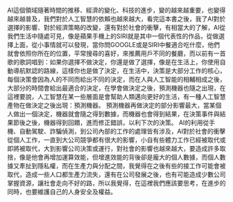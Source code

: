   AI這個領域隨著時間的推移、經濟的變化、科技的進步，變的越來越重要，也變得越來越普及，我們對於人工智慧的依賴也越來越大，看完這本書之後，我了AI對於選擇的影響、對於經濟策略的改變，還有對於社會的衝擊，有相當大的了解，AI從我們生活中隨處可見，像是蘋果手機上的SIRI就是其中一個代表性的作品，從做選擇上面，從小事情就可以發現，當你問GOOGLE或是SIRI中餐適合吃什麼，他們就會依照你所在的位置，平常搜尋的喜好，來推薦用戶不同的餐廳，而以前有一首歌的歌詞唱到：如果你選擇不做決定，你還是做了選擇，像是在生活上，你使用自動導航默認的路線，這樣你也是做了決定，在生活中，決策是大部分工作的核心，每個決策會因為人的不同而給出不同的決定，而在人與人工智能的相輔相成之後，大部分的時間會給出最適合的決定，在學會做決定之後，預測機器也隨之出現，在這裡要說，人工智慧在某一些層面是會幫助人類邁向更好的生活，有一種人工智慧產物在做決定之後出現：預測機器。
  預測機器再做決定的部分影響最大，當某個人做出一個決定，機器就會隨之得到數據，而機器也會得到結果，在決策事件與結果節後之後，機器得到回饋，進而修正錯誤，以利下次的決策。
  AI的利用從手機、自動駕駛、詐騙偵測，到公司內部的工作的處理皆有涉及，AI對於社會的衝擊從個人工作，一直到大公司競爭都有很大的影響，小自有些體力工作已經被取代或即將被取代，大到影響公司決策或運行，對社會的影響也越來越大，要造成許多取捨，像是他會再增加運算效能，但增進效能的背後卻是龐大的個人數據，而個人數據又牽扯到隱私權，而在生產力與分配之間，我覺得在之後有些的接工作可能會被取代，造成一些人口都生產力流失，還有在公司發展之後，也有可能造成少數公司掌握資源，讓社會走向不好的路，所以我覺得，在這裡我們應該要思考，在進步的同時，也要維護自己的人身安全及權益。
